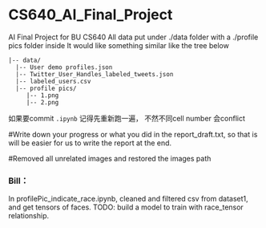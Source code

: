 # CS640_AI_Final_Project
AI Final Project for BU CS640 
All data put under ./data folder with a ./profile pics folder inside
It would like something similar like the tree below
```
|-- data/
  |-- User demo profiles.json
  |-- Twitter_User_Handles_labeled_tweets.json
  |-- labeled_users.csv
  |-- profile pics/
     |-- 1.png
     |-- 2.png
```

如果要commit `.ipynb` 记得先重新跑一遍， 不然不同cell number 会conflict

#Write down your progress or what you did in the report_draft.txt, so that is will be easier for us to write the report at the end.

#Removed all unrelated images and restored the images path

### Bill：
In profilePic_indicate_race.ipynb, cleaned and filtered csv from dataset1, and get tensors of faces.
TODO: build a model to train with race_tensor relationship.